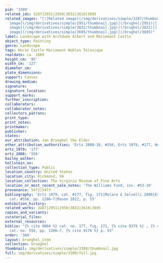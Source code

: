 ```yaml
---
pid: '3309'
related_ids: 3287|2951|2950|3832|3610|3695
related_images: "[![Related image](/img/derivatives/simple/3287/thumbnail.jpg)](/brughel/3287)|[![Related
  image](/img/derivatives/simple/2951/thumbnail.jpg)](/brughel/2951)|[![Related image](/img/derivatives/simple/2950/thumbnail.jpg)](/brughel/2950)|[![Related
  image](/img/derivatives/simple/3832/thumbnail.jpg)](/brughel/3832)|[![Related image](/img/derivatives/simple/3610/thumbnail.jpg)](/brughel/3610)|[![Related
  image](/img/derivatives/simple/3695/thumbnail.jpg)](/brughel/3695)"
label: Landscape with Archduke Albert and Mariemont Castle
object_type: Painting
genre: Landscape
tags: Horse Castle Mariemont Nobles Telescope
realdate: ca. 1609
height_cm: '85'
width_cm: '127'
diameter_cm: 
plate_dimensions: 
support: Canvas
drawing_medium: 
signature: 
signature_location: 
support_marks: 
further_inscription: 
collaborators: 
collaborator_notes: 
collectors_patrons: 
print_type: 
print_notes: 
printmaker: 
publisher: 
states: 
our_attribution: Jan Brueghel the Elder
other_attribution_authorities: 'Ertz 2008-10, #556, Ertz 1979, #177, Honig database'
ertz_1979: '177'
ertz_2008: '556'
bailey_walker: 
hollstein_no: 
collection_type: Public
location_country: United States
location_city: Richmond, VA
location_collection: The Virginia Museum of Fine Arts
location_or_most_recent_sale_notes: 'The Williams Fund, inv. #53-10'
provenance: 5472|5473
bibliography: 'Ertz 1979, cat. #177, fig. 171|Molaro & Selvelli 2008|Ertz 2008-10,
  cat. #556, pp. 1206–7|Mason 2012, p. 53'
exhibition_history: 
related_works: 3287|2951|2950|3832|3610|3695
copies_and_variants: 
curatorial_files: 
external_resources: 
biblio: "{% cite 9004 %} cat. no. 177, fig. 171, {% cite 9379 %} , {% cite 8900 %}
  cat. no. 556, pp. 1206–7, {% cite 9176 %} p. 53"
order: '384'
layout: brueghel_item
collection: brueghel
thumbnail: img/derivatives/simple/3309/thumbnail.jpg
full: img/derivatives/simple/3309/full.jpg
---
```

